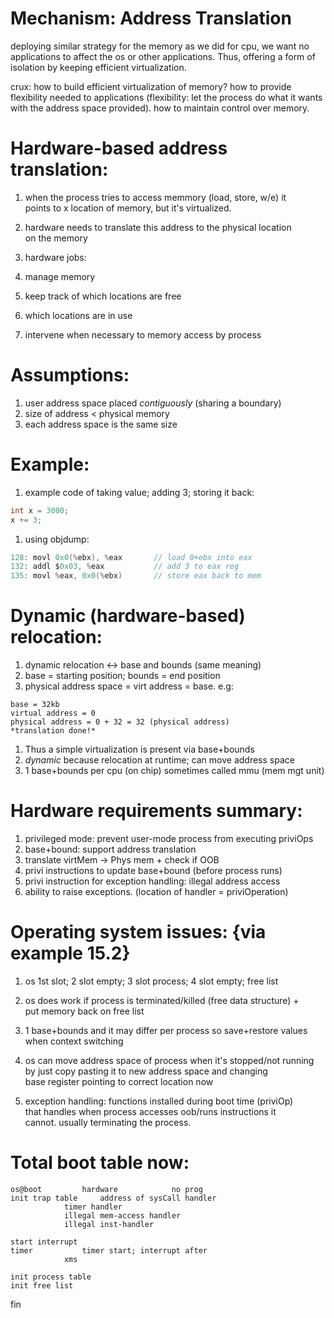 # Mechanism: Address Translation

deploying similar strategy for the memory as we did for cpu, we want no
applications to affect the os or other applications. Thus, offering 
a form of isolation by keeping efficient virtualization.

crux: how to build efficient virtualization of memory? how to provide
flexibility needed to applications (flexibility: let the process do
what it wants with the address space provided). how to maintain control
over memory.

# Hardware-based address translation: 
1. when the process tries to access memmory (load, store, w/e) it  
 points to x location of memory, but it's virtualized. 
1. hardware needs to translate this address to the physical location  
 on the memory

1. hardware jobs:
 1. manage memory
 1. keep track of which locations are free
 1. which locations are in use
 1. intervene when necessary to memory access by process

# Assumptions:
1. user address space placed *contiguously* (sharing a boundary)
1. size of address < physical memory
1. each address space is the same size

# Example:
1. example code of taking value; adding 3; storing it back:

```C
int x = 3000;
x += 3;
```

1. using objdump:

```C
128: movl 0x0(%ebx), %eax		// load 0+ebx into eax
132: addl $0x03, %eax			// add 3 to eax reg
135: movl %eax, 0x0(%ebx)		// store eax back to mem
```

# Dynamic (hardware-based) relocation:
1. dynamic relocation <-> base and bounds (same meaning)
1. base = starting position; bounds = end position
1. physical address space = virt address = base. e.g:

```
base = 32kb
virtual address = 0
physical address = 0 + 32 = 32 (physical address)
*translation done!*
```
	
1. Thus a simple virtualization is present via base+bounds
1. *dynamic* because relocation at runtime; can move address space
1. 1 base+bounds per cpu (on chip) sometimes called mmu (mem mgt unit)
	
# Hardware requirements summary:
1. privileged mode: prevent user-mode process from executing priviOps
1. base+bound: support address translation
1. translate virtMem -> Phys mem + check if OOB
1. privi instructions to update base+bound (before process runs)
1. privi instruction for exception handling: illegal address access
1. ability to raise exceptions. (location of handler = priviOperation)

# Operating system issues: {via example 15.2}
1. os 1st slot; 2 slot empty; 3 slot process; 4 slot empty; free list
1. os does work if process is terminated/killed (free data structure) +  
 put memory back on free list
1. 1 base+bounds and it may differ per process so save+restore values  
 when context switching

1. os can move address space of process when it's stopped/not running  
 by just copy pasting it to new address space and changing  
 base register pointing to correct location now

1. exception handling: functions installed during boot time (priviOp)  
 that handles when process accesses oob/runs instructions it  
 cannot. usually terminating the process.

# Total boot table now:
	
```
os@boot			hardware			no prog
init trap table		address of sysCall handler
			timer handler
			illegal mem-access handler
			illegal inst-handler

start interrupt
timer			timer start; interrupt after
			xms

init process table
init free list
```	

fin

